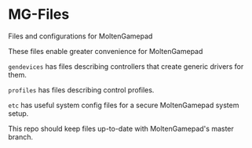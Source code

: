# MG-Files
Files and configurations for MoltenGamepad

These files enable greater convenience for MoltenGamepad

`gendevices` has files describing controllers that create generic drivers for them.

`profiles` has files describing control profiles.

`etc` has useful system config files for a secure MoltenGamepad system setup.

This repo should keep files up-to-date with MoltenGamepad's master branch.
